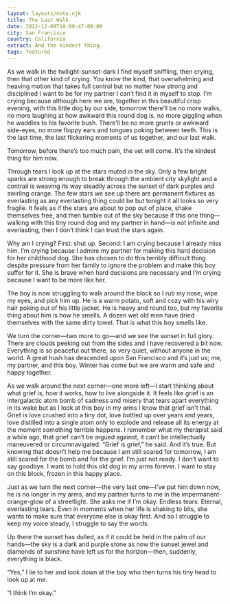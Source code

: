 ```yaml
---
layout: layouts/note.njk
title: The Last Walk
date: 2022-12-09T10:09:47-08:00
city: San Francisco
country: California
extract: And the kindest thing.
tags: featured
---
```


As we walk in the twilight-sunset-dark I find myself sniffling, then crying, then that other kind of crying. You know the kind, that overwhelming and heaving motion that takes full control but no matter how strong and disciplined I want to be for my partner I can’t find it in myself to stop. I’m crying because although here we are, together in this beautiful crisp evening, with this little dog by our side, tomorrow there’ll be no more walks, no more laughing at how awkward this round dog is, no more giggling when he waddles to his favorite bush. There’ll be no more grunts or awkward side-eyes, no more floppy ears and tongues poking between teeth. This is the last time, the last flickering moments of us together, and our last walk.

Tomorrow, before there’s too much pain, the vet will come. It’s the kindest thing for him now.

Through tears I look up at the stars muted in the sky. Only a few bright sparks are strong enough to break through the ambient city skylight and a contrail is weaving its way steadily across the sunset of dark purples and swirling orange. The few stars we see up there are permanent fixtures as everlasting as any everlasting thing could be but tonight it all looks so very fragile. It feels as if the stars are about to pop out of place, shake themselves free, and then tumble out of the sky because if this one thing—walking with this tiny round dog and my partner in hand—is not infinite and everlasting, then I don’t think I can trust the stars again.

Why am I crying? First: shut up. Second: I am crying because I already miss him. I’m crying because I admire my partner for making this hard decision for her childhood dog. She has chosen to do this terribly difficult thing despite pressure from her family to ignore the problem and make this boy suffer for it. She is brave when hard decisions are necessary and I’m crying because I want to be more like her.

The boy is now struggling to walk around the block so I rub my nose, wipe my eyes, and pick him up. He is a warm potato, soft and cozy with his wiry hair poking out of his little jacket. He is heavy and round too, but my favorite thing about him is how he smells. A dozen wet old men have dried themselves with the same dirty towel. That is what this boy smells like.

We turn the corner—two more to go—and we see the sunset in full glory. There are clouds peeking out from the sides and I have recovered a bit now. Everything is so peaceful out there, so very quiet, without anyone in the world. A great hush has descended upon San Francisco and it’s just us; me, my partner, and this boy. Winter has come but we are warm and safe and happy together.

As we walk around the next corner—one more left—I start thinking about what grief is, how it works, how to live alongside it. It feels like grief is an intergalactic atom bomb of sadness and misery that tears apart everything in its wake but as I look at this boy in my arms I know that grief isn’t that. Grief is love crushed into a tiny dot, love bottled up over years and years, love distilled into a single atom only to explode and release all its energy at the moment something terrible happens. I remember what my therapist said a while ago, that grief can’t be argued against, it can’t be intellectually maneuvered or circumnavigated. “Grief is grief,” he said. And it’s true. But knowing that doesn’t help me because I am still scared for tomorrow, I am still scared for the bomb and for the grief. I’m just not ready. I don’t want to say goodbye. I want to hold this old dog in my arms forever. I want to stay on this block, frozen in this happy place.

Just as we turn the next corner—the very last one—I’ve put him down now, he is no longer in my arms, and my partner turns to me in the impermanent-orange-glow of a streetlight. She asks me if I’m okay. Endless tears. Eternal, everlasting tears. Even in moments when her life is shaking to bits, she wants to make sure that everyone else is okay first. And so I struggle to keep my voice steady, I struggle to say the words.

Up there the sunset has dulled, as if it could be held in the palm of our hands—the sky is a dark and purple stone as now the sunset jewel and diamonds of sunshine have left us for the horizon—then, suddenly, everything is black.

“Yes,” I lie to her and look down at the boy who then turns his tiny head to look up at me.

“I think I’m okay.”
